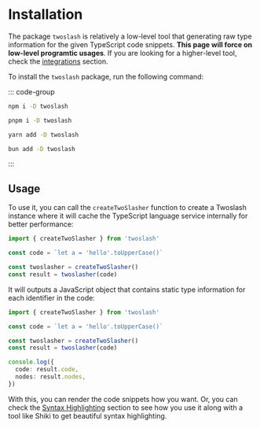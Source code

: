 # Installation

The package `twoslash` is relatively a low-level tool that generating raw type information for the given TypeScript code snippets. **This page will force on low-level programtic usages**. If you are looking for a higher-level tool, check the [integrations](/guide/integrations) section.

To install the `twoslash` package, run the following command:

::: code-group

```bash [npm]
npm i -D twoslash
```

```bash [pnpm]
pnpm i -D twoslash
```

```bash [yarn]
yarn add -D twoslash
```

```bash [bun]
bun add -D twoslash
```

:::

## Usage

To use it, you can call the `createTwoSlasher` function to create a Twoslash instance where it will cache the TypeScript language service internally for better performance:

```ts twoslash
import { createTwoSlasher } from 'twoslash'

const code = `let a = 'hello'.toUpperCase()`

const twoslasher = createTwoSlasher()
const result = twoslasher(code)
```

It will outputs a JavaScript object that contains static type information for each identifier in the code:

```ts eval
import { createTwoSlasher } from 'twoslash'

const code = `let a = 'hello'.toUpperCase()`

const twoslasher = createTwoSlasher()
const result = twoslasher(code)

console.log({
  code: result.code,
  nodes: result.nodes,
})
```

With this, you can render the code snippets how you want. Or, you can check the [Syntax Highlighting](/guide/highlight) section to see how you use it along with a tool like Shiki to get beautiful syntax highlighting.
